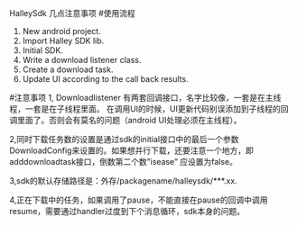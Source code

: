 HalleySdk 几点注意事项
#使用流程
1. New android project.
2. Import Halley SDK lib.
3. Initial SDK.
4. Write a download listener class.
5. Create a download task.
6. Update UI according to the call back results.


#注意事项
1, Downloadlistener 有两套回调接口，名字比较像，一套是在主线程，一套是在子线程里面。
在调用UI的时候，UI更新代码别误添加到子线程的回调里面了。否则会有莫名的问题（android UI处理必须在主线程）。

2,同时下载任务数的设置是通过sdk的initial接口中的最后一个参数DownloadConfig来设置的。如果想并行下载，还要注意一个地方，即adddownloadtask接口，倒数第二个数”isease” 应设置为false。

3,sdk的默认存储路径是：外存/packagename/halleysdk/***.xx.

4,正在下载中的任务，如果调用了pause，不能直接在pause的回调中调用resume，需要通过handler过度到下个消息循环，sdk本身的问题。